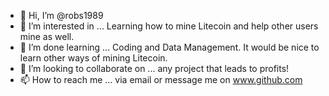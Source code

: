 - 👋 Hi, I’m @robs1989
- 👀 I’m interested in ... Learning how to mine Litecoin and help other users mine as well.
- 🌱 I’m done learning ... Coding and Data Management. It would be nice to learn other ways of mining Litecoin.
- 💞️ I’m looking to collaborate on ... any project that leads to profits!
- 📫 How to reach me ... via email or message me on www.github.com

<!---
robs1989/robs1989 is a ✨ special ✨ repository because its `README.md` (this file) appears on your GitHub profile.
You can click the Preview link to take a look at your changes.
--->
